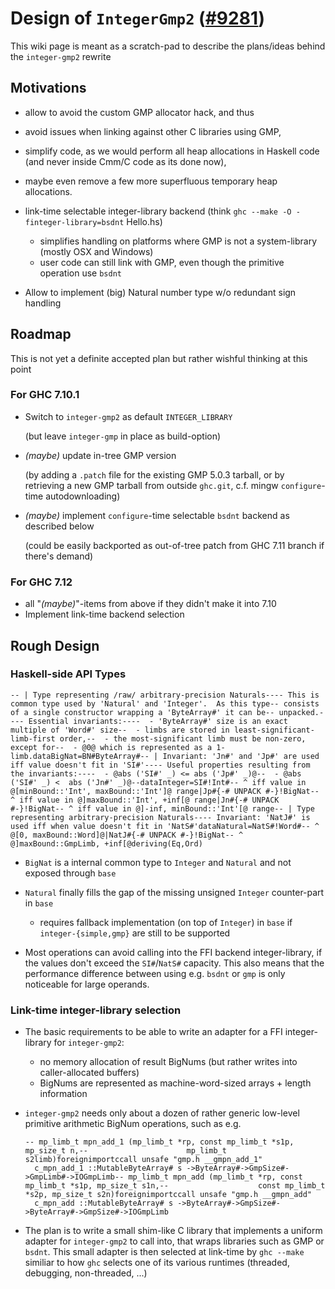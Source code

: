 # Design of `IntegerGmp2` ([\#9281](https://gitlab.haskell.org//ghc/ghc/issues/9281))


This wiki page is meant as a scratch-pad to describe the plans/ideas behind the `integer-gmp2` rewrite

## Motivations

- allow to avoid the custom GMP allocator hack, and thus
- avoid issues when linking against other C libraries using GMP,
- simplify code, as we would perform all heap allocations in Haskell code (and never inside Cmm/C code as its done now),
- maybe even remove a few more superfluous temporary heap allocations.
- link-time selectable integer-library backend (think `ghc --make -O -finteger-library=bsdnt` Hello.hs)

  - simplifies handling on platforms where GMP is not a system-library (mostly OSX and Windows)
  - user code can still link with GMP, even though the primitive operation use `bsdnt`
- Allow to implement (big) Natural number type w/o redundant sign handling

## Roadmap


This is not yet a definite accepted plan but rather wishful thinking at this point

### For GHC 7.10.1

- Switch to `integer-gmp2` as default `INTEGER_LIBRARY`

  (but leave `integer-gmp` in place as build-option)
- *(maybe)* update in-tree GMP version 

  (by adding a `.patch` file for the existing GMP 5.0.3 tarball, or by retrieving a new GMP tarball from outside `ghc.git`, c.f. mingw `configure`-time autodownloading)
- *(maybe)* implement `configure`-time selectable `bsdnt` backend as described below 

  (could be easily backported as out-of-tree patch from GHC 7.11 branch if there's demand)

### For GHC 7.12

- all "*(maybe)*"-items from above if they didn't make it into 7.10
- Implement link-time backend selection

## Rough Design

### Haskell-side API Types

```
-- | Type representing /raw/ arbitrary-precision Naturals---- This is common type used by 'Natural' and 'Integer'.  As this type-- consists of a single constructor wrapping a 'ByteArray#' it can be-- unpacked.---- Essential invariants:----  - 'ByteArray#' size is an exact multiple of 'Word#' size--  - limbs are stored in least-significant-limb-first order,--  - the most-significant limb must be non-zero, except for--  - @0@ which is represented as a 1-limb.dataBigNat=BN#ByteArray#-- | Invariant: 'Jn#' and 'Jp#' are used iff value doesn't fit in 'SI#'---- Useful properties resulting from the invariants:----  - @abs ('SI#' _) <= abs ('Jp#' _)@--  - @abs ('SI#' _) <  abs ('Jn#' _)@--dataInteger=SI#!Int#-- ^ iff value in @[minBound::'Int', maxBound::'Int']@ range|Jp#{-# UNPACK #-}!BigNat-- ^ iff value in @]maxBound::'Int', +inf[@ range|Jn#{-# UNPACK #-}!BigNat-- ^ iff value in @]-inf, minBound::'Int'[@ range-- | Type representing arbitrary-precision Naturals---- Invariant: 'NatJ#' is used iff when value doesn't fit in 'NatS#'dataNatural=NatS#!Word#-- ^ @[0, maxBound::Word]@|NatJ#{-# UNPACK #-}!BigNat-- ^ @]maxBound::GmpLimb, +inf[@deriving(Eq,Ord)
```

- `BigNat` is a internal common type to `Integer` and `Natural` and not exposed through `base`
- `Natural` finally fills the gap of the missing unsigned `Integer` counter-part in `base`

  - requires fallback implementation (on top of `Integer`) in `base` if `integer-{simple,gmp}` are still to be supported

- Most operations can avoid calling into the FFI backend integer-library, if the values don't exceed the `SI#`/`NatS#` capacity.  This also means that the performance difference between using e.g. `bsdnt` or `gmp` is only noticeable for large operands.

### Link-time integer-library selection

- The basic requirements to be able to write an adapter for a FFI integer-library for `integer-gmp2`:

  - no memory allocation of result BigNums (but rather writes into caller-allocated buffers)
  - BigNums are represented as machine-word-sized arrays + length information

- `integer-gmp2` needs only about a dozen of rather generic low-level primitive arithmetic BigNum operations, such as e.g.

  ```
  -- mp_limb_t mpn_add_1 (mp_limb_t *rp, const mp_limb_t *s1p, mp_size_t n,--                      mp_limb_t s2limb)foreignimportccall unsafe "gmp.h __gmpn_add_1"
    c_mpn_add_1 ::MutableByteArray# s ->ByteArray#->GmpSize#->GmpLimb#->IOGmpLimb-- mp_limb_t mpn_add (mp_limb_t *rp, const mp_limb_t *s1p, mp_size_t s1n,--                    const mp_limb_t *s2p, mp_size_t s2n)foreignimportccall unsafe "gmp.h __gmpn_add"
    c_mpn_add ::MutableByteArray# s ->ByteArray#->GmpSize#->ByteArray#->GmpSize#->IOGmpLimb
  ```

- The plan is to write a small shim-like C library that implements a uniform adapter for `integer-gmp2` to call into, that wraps libraries such as GMP or `bsdnt`. This small adapter is then selected at link-time by `ghc --make` similiar to how `ghc` selects one of its various runtimes (threaded, debugging, non-threaded, ...)
